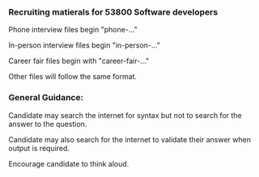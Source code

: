 ### Recruiting matierals for 53800 Software developers

Phone interview files begin "phone-..."

In-person interview files begin "in-person-..."

Career fair files begin with "career-fair-..."

Other files will follow the same format.

### General Guidance:

Candidate may search the internet for syntax but not to search for the answer to the question.

Candidate may also search for the internet to validate their answer when output is required.

Encourage candidate to think aloud.
